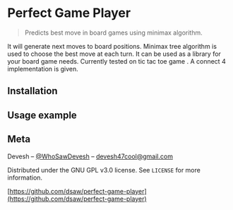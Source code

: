 # Perfect Game Player
> Predicts best move in board games using minimax algorithm.


It will generate next moves to board positions. Minimax tree algorithm is used to choose the best move at each turn. It can be used as a library for your board game needs.
Currently tested on tic tac toe game . A connect 4 implementation is given.


## Installation


## Usage example





## Meta

Devesh – [@WhoSawDevesh](https://twitter.com/WhoSawDevesh) – devesh47cool@gmail.com

Distributed under the GNU GPL v3.0 license. See ``LICENSE`` for more information.

[https://github.com/dsaw/perfect-game-player](https://github.com/dsaw/perfect-game-player)
